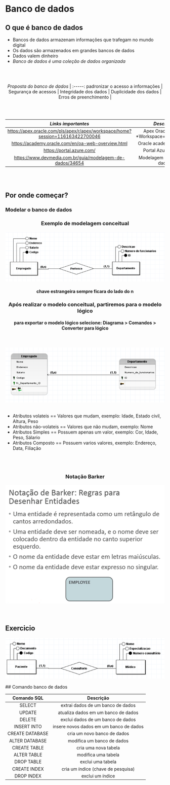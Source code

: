 # Banco de dados

## O que é banco de dados

* Bancos de dados armazenam informações que trafegam no mundo digital
* Os dados são armazenados em grandes bancos de dados
* Dados valem dinheiro
* *Banco de dados é uma coleção de dados organizada*


<br>
<br>

<center>

*Proposta do banco de dados* |
:-----: 
padronizar o acesso a informações |
Segurança de acessos |
Integridade dos dados |
Duplicidade dos dados |
Erros de preenchimento |

</center>

<br>
<br>


<center>

*Links importantes* | *Descrição*
:-----: | :----:
 https://apex.oracle.com/pls/apex/r/apex/workspace/home?session=116163422700046 | Apex Oracle (Learn) *Workspace==institucional
https://academy.oracle.com/en/oa-web-overview.html | Oracle academy (course)
https://portal.azure.com/ | Portal Azure (Cloud)
https://www.devmedia.com.br/guia/modelagem-de-dados/34654 | Modelagem de banco de dados

</center>

<br>
<br>

## Por onde começar?
### Modelar o banco de dados
<!-- ##### Esquema - Define a estrutura do banco de dados
##### Instância - banco de dados em um esquema
##### Estado do banco de dados
##### Catálogo (dicionário de dados)– armazena informação sobre o esquema

### Arquitetura de 3 camadas
####  Esquema Interno
#### Esquema Conceitual
#### Esquema Externo -- Visões do usuario

<br>
<br> -->

<center>

### Exemplo de modelagem conceitual

<img width="600" src="./image-1.png">



 #### chave estrangeira sempre ficara do lado do n

 ### Após realizar o modelo conceitual, partiremos para o modelo lógico
 #### para exportar o modelo lógico selecione: Diagrama > Comandos > Converter para lógico

<br>
<br>

<img width="600" src="./image-2.png">

<br>
<br>

</center>

* Atributos volateis == Valores que mudam, exemplo: Idade, Estado civil, Altura, Peso
* Atributos não-volateis == Valores que não mudam, exemplo: Nome
* Atributos Simples == Possuem apenas um valor, exemplo: Cor, Idade, Peso, Sálario
* Atributos Composto == Possuem varios valores, exemplo: Endereço, Data, Filiação
<br>
<br>
<center>

### Notação Barker

<img width="600" src="./image-3.png">


</center>

<br>
<br>

## Exercicio
<center>

![Alt text](image-5.png)

 </center>
## Comando banco de dados

<center>

Comando SQL | Descrição
:-------: | :--------:
SELECT | extrai dados de um banco de dados
UPDATE | atualiza dados em um banco de dados
DELETE | exclui dados de um banco de dados
INSERT INTO | insere novos dados em um banco de dados
CREATE DATABASE | cria um novo banco de dados
ALTER DATABASE | modifica um banco de dados
CREATE TABLE | cria uma nova tabela
ALTER TABLE | modifica uma tabela
DROP TABLE | exclui uma tabela
CREATE INDEX | cria um índice (chave de pesquisa)
DROP INDEX | exclui um índice

 </center>